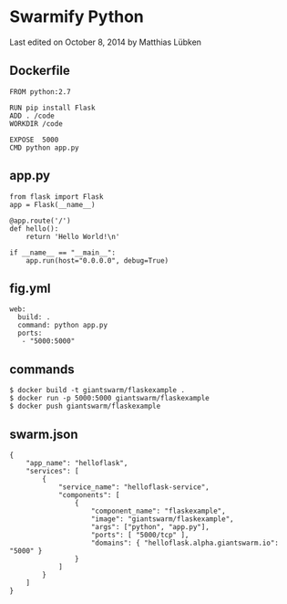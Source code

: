 # Swarmify Python

<p class="lastmod">Last edited on October 8, 2014 by Matthias Lübken</p>

## Dockerfile
```
FROM python:2.7

RUN pip install Flask
ADD . /code
WORKDIR /code

EXPOSE  5000
CMD python app.py
```

## app.py
```
from flask import Flask
app = Flask(__name__)

@app.route('/')
def hello():
    return 'Hello World!\n'

if __name__ == "__main__":
    app.run(host="0.0.0.0", debug=True)
```

## fig.yml
```
web:
  build: .
  command: python app.py
  ports:
   - "5000:5000"
```

## commands
```
$ docker build -t giantswarm/flaskexample .
$ docker run -p 5000:5000 giantswarm/flaskexample
$ docker push giantswarm/flaskexample
```

## swarm.json
```
{
    "app_name": "helloflask",
    "services": [
        {
            "service_name": "helloflask-service",
            "components": [
                {
                    "component_name": "flaskexample",
                    "image": "giantswarm/flaskexample",
                    "args": ["python", "app.py"],
                    "ports": [ "5000/tcp" ],
                    "domains": { "helloflask.alpha.giantswarm.io": "5000" }
                }
            ]
        }
    ]
}
```